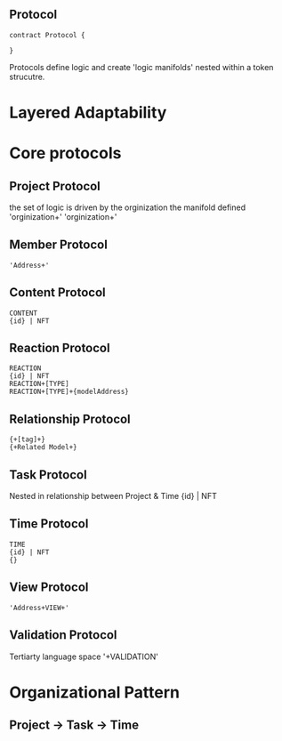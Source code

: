 ## Protocol

```
contract Protocol {
 
}
```

Protocols define logic and create 'logic manifolds' nested within a token strucutre. 

# Layered Adaptability

# Core protocols

## Project Protocol
the set of logic is driven by the orginization
the manifold defined 'orginization+' 
	'orginization+'

## Member Protocol
	'Address+'

## Content Protocol
	CONTENT
	{id} | NFT

## Reaction Protocol
	REACTION
	{id} | NFT
	REACTION+[TYPE]
	REACTION+[TYPE]+{modelAddress}

## Relationship Protocol
	{+[tag]+}
	{+Related Model+}

## Task Protocol
Nested in relationship between Project & Time
	{id} | NFT


## Time Protocol
	TIME
	{id} | NFT
	{}

## View Protocol
	'Address+VIEW+'

## Validation Protocol
Tertiarty language space
	'+VALIDATION'

# Organizational Pattern
## Project -> Task -> Time

